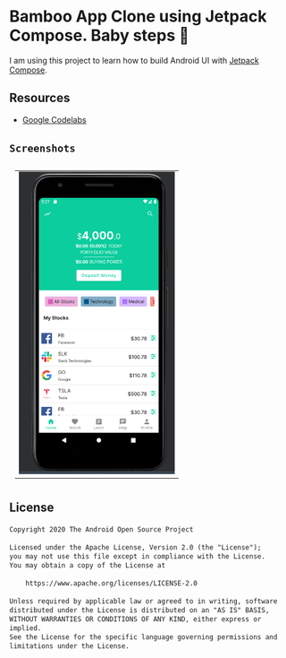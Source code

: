 # Bamboo App Clone using Jetpack Compose. Baby steps 🙂

I am using this project to learn how to build Android UI with [Jetpack Compose](https://developer.android.com/jetpack/compose). 

## Resources

* [Google Codelabs](https://developer.android.com/codelabs/jetpack-compose-layouts)

## `Screenshots`
<table style="padding:10px">
  <tr>
    <td> 
         <img src="https://github.com/Nsikaktopdown/BambooCompose/blob/main/screenshot/Screen%20Shot%202021-08-17%20at%205.27.57%20PM.png"  alt="1" width = 279px height = 540px ></td>
      
  
   <!--<td><img src="./Scshot/trip_end.png" align="right" alt="4" width =  279px height = 496px></td>-->
  </tr>
 </table>


## License

```
Copyright 2020 The Android Open Source Project

Licensed under the Apache License, Version 2.0 (the "License");
you may not use this file except in compliance with the License.
You may obtain a copy of the License at

    https://www.apache.org/licenses/LICENSE-2.0

Unless required by applicable law or agreed to in writing, software
distributed under the License is distributed on an "AS IS" BASIS,
WITHOUT WARRANTIES OR CONDITIONS OF ANY KIND, either express or implied.
See the License for the specific language governing permissions and
limitations under the License.
```
